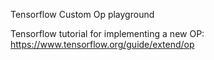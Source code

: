 Tensorflow Custom Op playground  

Tensorflow tutorial for implementing a new OP:  
https://www.tensorflow.org/guide/extend/op  
